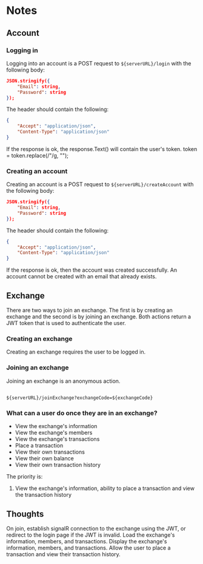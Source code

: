# Notes
## Account
### Logging in
Logging into an account is a POST request to `${serverURL}/login` with the following body:
```json
JSON.stringify({
    "Email": string,
    "Password": string
});
```
The header should contain the following:
```json
{
    "Accept": "application/json",
    "Content-Type": "application/json"
}
```
If the response is ok, the response.Text() will contain the user's token.
token = token.replace(/"/g, "");

### Creating an account
Creating an account is a POST request to `${serverURL}/createAccount` with the following body:
```json
JSON.stringify({
    "Email": string,
    "Password": string
});
```
The header should contain the following:
```json
{
    "Accept": "application/json",
    "Content-Type": "application/json"
}
```
If the response is ok, then the account was created successfully. An account cannot be created with an email that already exists.

## Exchange
There are two ways to join an exchange. The first is by creating an exchange and the second is by joining an exchange. Both actions return a JWT token that is used to authenticate the user.

### Creating an exchange
Creating an exchange requires the user to be logged in.

### Joining an exchange
Joining an exchange is an anonymous action.

##




`${serverURL}/joinExchange?exchangeCode=${exchangeCode}`

### What can a user do once they are in an exchange?
- View the exchange's information
- View the exchange's members
- View the exchange's transactions
- Place a transaction
- View their own transactions
- View their own balance
- View their own transaction history

The priority is:
1. View the exchange's information, ability to place a transaction and view the transaction history

## Thoughts
On join, establish signalR connection to the exchange using the JWT, or redirect to the login page if the JWT is invalid.
Load the exchange's information, members, and transactions.
Display the exchange's information, members, and transactions.
Allow the user to place a transaction and view their transaction history.